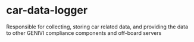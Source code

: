 # car-data-logger
Responsible for collecting, storing car related data, and providing the data to other GENIVI compliance components and off-board servers
